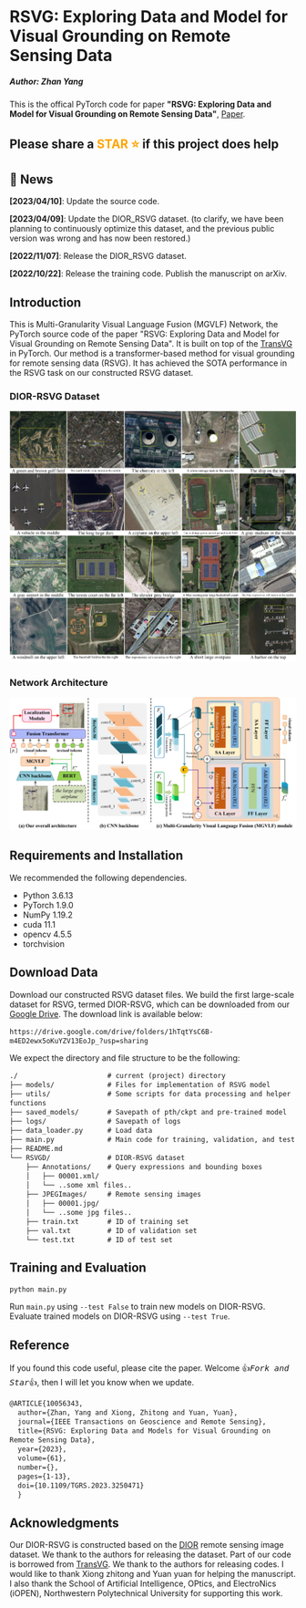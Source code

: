 # RSVG: Exploring Data and Model for Visual Grounding on Remote Sensing Data
##### Author: Zhan Yang 
This is the offical PyTorch code for paper **"RSVG: Exploring Data and Model for Visual Grounding on Remote Sensing Data"**, [Paper](https://ieeexplore.ieee.org/document/10056343).

## Please share a <font color='orange'>STAR ⭐</font> if this project does help


## 💬 News
**[2023/04/10]**: Update the source code.

**[2023/04/09]**: Update the DIOR_RSVG dataset. (to clarify, we have been planning to continuously optimize this dataset, and the previous public version was wrong and has now been restored.)

**[2022/11/07]**: Release the DIOR_RSVG dataset.  

**[2022/10/22]**: Release the training code. Publish the manuscript on arXiv.


## Introduction
This is Multi-Granularity Visual Language Fusion (MGVLF) Network, the PyTorch source code of the paper "RSVG: Exploring Data and Model for Visual Grounding on Remote Sensing Data". It is built on top of the [TransVG](https://github.com/djiajunustc/TransVG) in PyTorch. Our method is a transformer-based method for visual grounding for remote sensing data (RSVG). It has achieved the SOTA performance in the RSVG task on our constructed RSVG dataset.


### DIOR-RSVG Dataset
<p align="middle">
    <img src="fig/DIOR-RSVG.jpg">
</p>


### Network Architecture
<p align="middle">
    <img src="fig/MGVLF.jpg">
</p>



## Requirements and Installation
We recommended the following dependencies.
- Python 3.6.13
- PyTorch 1.9.0
- NumPy 1.19.2
- cuda 11.1
- opencv 4.5.5
- torchvision

## Download Data
Download our constructed RSVG dataset files. We build the first large-scale dataset for RSVG, termed DIOR-RSVG, which can be downloaded from our [Google Drive](https://drive.google.com/drive/folders/1hTqtYsC6B-m4ED2ewx5oKuYZV13EoJp_?usp=sharing). The download link is available below:
```
https://drive.google.com/drive/folders/1hTqtYsC6B-m4ED2ewx5oKuYZV13EoJp_?usp=sharing
```
   
We expect the directory and file structure to be the following:
```
./                      # current (project) directory
├── models/             # Files for implementation of RSVG model
├── utils/              # Some scripts for data processing and helper functions 
├── saved_models/       # Savepath of pth/ckpt and pre-trained model
├── logs/               # Savepath of logs
├── data_loader.py      # Load data
├── main.py             # Main code for training, validation, and test
├── README.md
└── RSVGD/              # DIOR-RSVG dataset
    ├── Annotations/    # Query expressions and bounding boxes
    │   ├── 00001.xml/
    │   └── ..some xml files..
    ├── JPEGImages/     # Remote sensing images
    │   ├── 00001.jpg/
    │   └── ..some jpg files..
    ├── train.txt       # ID of training set
    ├── val.txt         # ID of validation set
    └── test.txt        # ID of test set
```

## Training and Evaluation
```
python main.py
```

Run ```main.py``` using ```--test False``` to train new models on DIOR-RSVG.
Evaluate trained models on DIOR-RSVG using ```--test True```.

## Reference
If you found this code useful, please cite the paper. Welcome :+1:_<big>`Fork and Star`</big>_:+1:, then I will let you know when we update.
```
@ARTICLE{10056343,
  author={Zhan, Yang and Xiong, Zhitong and Yuan, Yuan},
  journal={IEEE Transactions on Geoscience and Remote Sensing}, 
  title={RSVG: Exploring Data and Models for Visual Grounding on Remote Sensing Data}, 
  year={2023},
  volume={61},
  number={},
  pages={1-13},
  doi={10.1109/TGRS.2023.3250471}
  }
```

## Acknowledgments
Our DIOR-RSVG is constructed based on the [DIOR](http://www.escience.cn/people/JunweiHan/DIOR.html) remote sensing image dataset. We thank to the authors for releasing the dataset. Part of our code is borrowed from [TransVG](https://github.com/djiajunustc/TransVG). We thank to the authors for releasing codes. I would like to thank Xiong zhitong and Yuan yuan for helping the manuscript. I also thank the School of Artificial Intelligence, OPtics, and ElectroNics (iOPEN), Northwestern Polytechnical University for supporting this work.
